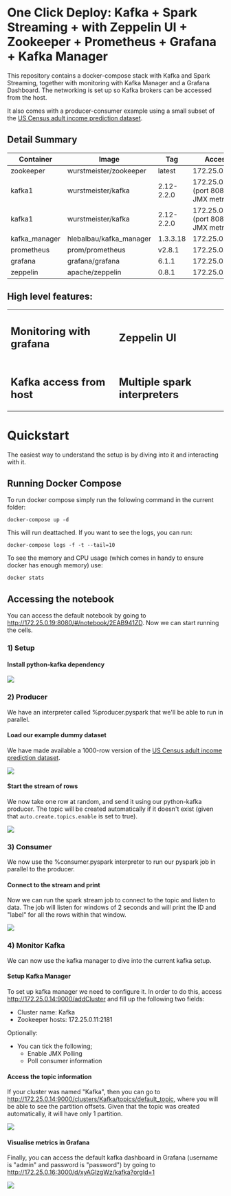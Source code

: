 

# One Click Deploy: Kafka + Spark Streaming + with Zeppelin UI + Zookeeper + Prometheus + Grafana + Kafka Manager

This repository contains a docker-compose stack with Kafka and Spark Streaming, together with monitoring with Kafka Manager and a Grafana Dashboard. The networking is set up so Kafka brokers can be accessed from the host.

It also comes with a producer-consumer example using a small subset of the [US Census adult income prediction dataset](https://www.kaggle.com/johnolafenwa/us-census-data).

## Detail Summary

| Container | Image | Tag | Accessible | 
|-|-|-|-|
| zookeeper | wurstmeister/zookeeper | latest | 172.25.0.11:2181 |
| kafka1 | wurstmeister/kafka | 2.12-2.2.0 | 172.25.0.12:9092 (port 8080 for JMX metrics) |
| kafka1 | wurstmeister/kafka | 2.12-2.2.0 | 172.25.0.13:9092 (port 8080 for JMX metrics) |
| kafka_manager | hlebalbau/kafka_manager | 1.3.3.18 | 172.25.0.14:9000 |
| prometheus | prom/prometheus | v2.8.1 | 172.25.0.15:9090 |
| grafana | grafana/grafana | 6.1.1 | 172.25.0.16:3000 |
| zeppelin | apache/zeppelin | 0.8.1 | 172.25.0.19:8080 |

## High level features:

<table>
<tr>
<td style="width: 50%">
<h2>Monitoring with grafana</h2>
<img src="images/grafanakafka.jpg" alt="">
</td>
<td>
<h2>Zeppelin UI</h2>
<img src="images/zeppelin-2.jpg" alt="">
</td>
</tr>
<td style="width: 50%">
<h2>Kafka access from host</h2>
<img src="images/console.jpg" alt="">
</td>
<td style="width: 50%">
<h2>Multiple spark interpreters</h2>
<img src="images/sparkui.jpg" alt="">
</td>
</table>



# Quickstart

The easiest way to understand the setup is by diving into it and interacting with it.

## Running Docker Compose

To run docker compose simply run the following command in the current folder:

```
docker-compose up -d
```

This will run deattached. If you want to see the logs, you can run:

```
docker-compose logs -f -t --tail=10
```

To see the memory and CPU usage (which comes in handy to ensure docker has enough memory) use:

```
docker stats
```

## Accessing the notebook

You can access the default notebook by going to http://172.25.0.19:8080/#/notebook/2EAB941ZD. Now we can start running the cells.

### 1) Setup

#### Install python-kafka dependency

![](images/zeppelin-1.jpg)

### 2) Producer

We have an interpreter called %producer.pyspark that we'll be able to run in parallel.

#### Load our example dummy dataset

We have made available a 1000-row version of the [US Census adult income prediction dataset](https://www.kaggle.com/johnolafenwa/us-census-data).

![](images/zeppelin-2.jpg)

#### Start the stream of rows

We now take one row at random, and send it using our python-kafka producer. The topic will be created automatically if it doesn't exist (given that `auto.create.topics.enable` is set to true).

![](images/zeppelin-3.jpg)

### 3) Consumer

We now use the %consumer.pyspark interpreter to run our pyspark job in parallel to the producer.

#### Connect to the stream and print

Now we can run the spark stream job to connect to the topic and listen to data. The job will listen for windows of 2 seconds and will print the ID and "label" for all the rows within that window.

![](images/zeppelin-4.jpg)

### 4) Monitor Kafka

We can now use the kafka manager to dive into the current kafka setup.

#### Setup Kafka Manager

To set up kafka manager we need to configure it. In order to do this, access http://172.25.0.14:9000/addCluster and fill up the following two fields:

* Cluster name: Kafka
* Zookeeper hosts: 172.25.0.11:2181

Optionally:
* You can tick the following;
    * Enable JMX Polling
    * Poll consumer information

#### Access the topic information

If your cluster was named "Kafka", then you can go to http://172.25.0.14:9000/clusters/Kafka/topics/default_topic, where you will be able to see the partition offsets. Given that the topic was created automatically, it will have only 1 partition.

![](images/zeppelin-4.jpg)

#### Visualise metrics in Grafana

Finally, you can access the default kafka dashboard in Grafana (username is "admin" and password is "password") by going to http://172.25.0.16:3000/d/xyAGlzgWz/kafka?orgId=1

![](images/grafanakafka.jpg)




